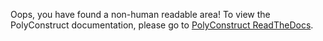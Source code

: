 Oops, you have found a non-human readable area! To view the PolyConstruct
documentation, please go to [PolyConstruct ReadTheDocs](https://polyconstruct.readthedocs.io/en/latest/).